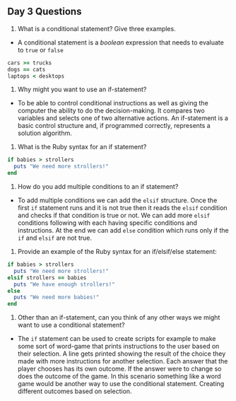## Day 3 Questions

1. What is a conditional statement? Give three examples.

* A conditional statement is a _boolean_ expression that needs to evaluate to `true` or `false`
```ruby
cars >= trucks
dogs == cats
laptops < desktops
```

1. Why might you want to use an if-statement?

* To be able to control conditional instructions as well as giving the computer the ability to do the decision-making. It compares two variables and selects one of two alternative actions. An if-statement is a basic control structure and, if programmed correctly, represents a solution algorithm.

1. What is the Ruby syntax for an if statement?

```ruby
if babies > strollers
  puts "We need more strollers!"
end
```

1. How do you add multiple conditions to an if statement?

* To add multiple conditions we can add the `elsif` structure. Once the first `if` statement runs and it is not true then it reads the `elsif` condition and checks if that condition is true or not. We can add more `elsif` conditions following with each having specific conditions and instructions. At the end we can add `else` condition which runs only if the `if` and `elsif` are not true.


1. Provide an example of the Ruby syntax for an if/elsif/else statement:

```ruby
if babies > strollers
  puts "We need more strollers!"
elsif strollers == babies
  puts "We have enough strollers!"
else
  puts "We need more babies!"
end
```

1. Other than an if-statement, can you think of any other ways we might want to use a conditional statement?

* The `if` statement can be used to create scripts for example to make some sort of word-game that prints instructions to the user based on their selection. A line gets printed showing the result of the choice they made with more instructions for another selection. Each answer that the player chooses has its own outcome. If the answer were to change so does the outcome of the game. In this scenario something like a word game would be another way to use the conditional statement. Creating different outcomes based on selection.

